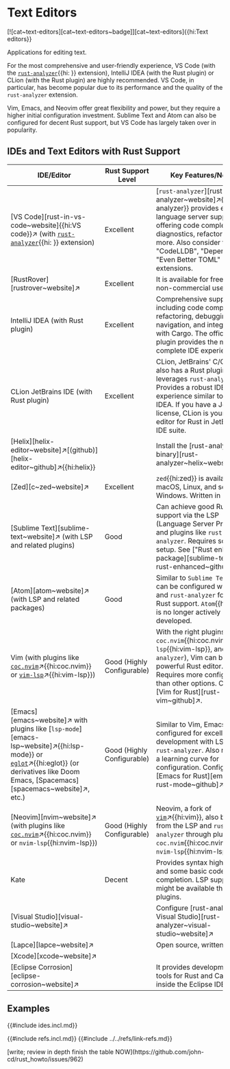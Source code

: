 # Text Editors

[![cat~text-editors][cat~text-editors~badge]][cat~text-editors]{{hi:Text editors}}

Applications for editing text.

For the most comprehensive and user-friendly experience, VS Code (with the [`rust-analyzer`]( ){{hi: }} extension), IntelliJ IDEA (with the Rust plugin) or CLion (with the Rust plugin) are highly recommended. VS Code, in particular, has become popular due to its performance and the quality of the `rust-analyzer` extension.

Vim, Emacs, and Neovim offer great flexibility and power, but they require a higher initial configuration investment. Sublime Text and Atom can also be configured for decent Rust support, but VS Code has largely taken over in popularity.

## IDEs and Text Editors with Rust Support

| IDE/Editor | Rust Support Level | Key Features/Notes |
|---|---|---|
| [VS Code][rust-in-vs-code~website]{{hi:VS code}}↗ (with [`rust-analyzer`]( ){{hi: }} extension) | Excellent | [`rust-analyzer`][rust-analyzer~website]↗{{hi:rust-analyzer}} provides excellent language server support, offering code completion, diagnostics, refactoring, and more. Also consider the "CodeLLDB", "Dependi" and "Even Better TOML" extensions. |
| [RustRover][rustrover~website]↗ | Excellent | It is available for free for non-commercial use. |
| IntelliJ IDEA (with Rust plugin) | Excellent | Comprehensive support including code completion, refactoring, debugging, navigation, and integration with Cargo. The official Rust plugin provides the most complete IDE experience. |
| CLion JetBrains IDE (with Rust plugin) | Excellent | CLion, JetBrains' C/C++ IDE, also has a Rust plugin that leverages `rust-analyzer`. Provides a robust IDE experience similar to IntelliJ IDEA.  If you have a JetBrains license, CLion is your go-to editor for Rust in JetBrains' IDE suite. |
| [Helix][helix-editor~website]↗[(github)][helix-editor~github]↗{{hi:helix}} | | Install the [rust-analyzer binary][rust-analyzer~helix~website]↗ |
| [Zed][c~zed~website]↗ | Excellent | `zed`{{hi:zed}} is available for macOS, Linux, and soon for Windows. Written in Rust. |
| [Sublime Text][sublime-text~website]↗ (with LSP and related plugins) | Good | Can achieve good Rust support via the LSP (Language Server Protocol) and plugins like `rust-analyzer`. Requires some setup. See ["Rust enhanced" package][sublime-text-rust-enhanced~github]↗. |
| [Atom][atom~website]↗ (with LSP and related packages) | Good | Similar to `Sublime Text`, Atom can be configured with LSP and `rust-analyzer` for decent Rust support. `Atom`{{hi:Atom}} is no longer actively developed. |
| Vim (with plugins like [`coc.nvim`](https://github.com/neoclide/coc.nvim)↗{{hi:coc.nvim}} or [`vim-lsp`](https://github.com/prabirshrestha/vim-lsp)↗{{hi:vim-lsp}}) | Good (Highly Configurable) | With the right plugins (e.g., `coc.nvim`{{hi:coc.nvim}}, `vim-lsp`{{hi:vim-lsp}}, and `rust-analyzer`), Vim can be a very powerful Rust editor. Requires more configuration than other options. Configure [Vim for Rust][rust-vim~github]↗. |
| [Emacs][emacs~website]↗ with plugins like [`lsp-mode`][emacs-lsp~website]↗{{hi:lsp-mode}} or [`eglot`](https://github.com/joaotavora/eglot)↗{{hi:eglot}} (or derivatives like Doom Emacs, [Spacemacs][spacemacs~website]↗, etc.) | Good (Highly Configurable) | Similar to Vim, Emacs can be configured for excellent Rust development with LSP and `rust-analyzer`. Also requires a learning curve for configuration. Configure [Emacs for Rust][emacs-rust-mode~github]↗. |
| [Neovim][nvim~website]↗ (with plugins like [`coc.nvim`](https://github.com/neoclide/coc.nvim)↗{{hi:coc.nvim}} or `nvim-lsp`{{hi:nvim-lsp}}) | Good (Highly Configurable) | Neovim, a fork of [`vim`](https://www.vim.org/)↗{{hi:vim}}, also benefits from the LSP and `rust-analyzer` through plugins like `coc.nvim`{{hi:coc.nvim}} or `nvim-lsp`{{hi:nvim-lsp}}. |
| Kate | Decent | Provides syntax highlighting and some basic code completion. LSP support might be available through plugins. |
| [Visual Studio][visual-studio~website]↗ | | Configure [rust-analyzer for Visual Studio][rust-analyzer~visual-studio~website]↗ |
| [Lapce][lapce~website]↗ | | Open source, written in Rust |
| [Xcode][xcode~website]↗ | | |
| [Eclipse Corrosion][eclipse-corrosion~website]↗ | | It provides development tools for Rust and Cargo inside the Eclipse IDE |

## Examples

{{#include ides.incl.md}}

{{#include refs.incl.md}}
{{#include ../../refs/link-refs.md}}

<div class="hidden">
[write; review in depth finish the table NOW](https://github.com/john-cd/rust_howto/issues/962)
</div>
